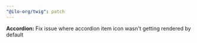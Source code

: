 ```yaml
---
"@ilo-org/twig": patch
---
```


**Accordion:** Fix issue where accordion item icon wasn't getting rendered by default
